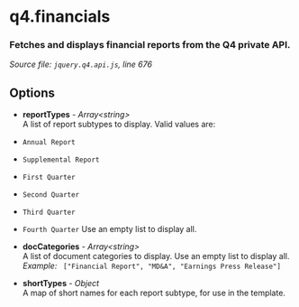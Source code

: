 # q4.financials

### Fetches and displays financial reports from the Q4 private API.

*Source file: `jquery.q4.api.js`, line 676*  



## Options
- **reportTypes** - *Array&lt;string&gt;*  
A list of report subtypes to display.
Valid values are:
- `Annual Report`
- `Supplemental Report`
- `First Quarter`
- `Second Quarter`
- `Third Quarter`
- `Fourth Quarter`
Use an empty list to display all.  

- **docCategories** - *Array&lt;string&gt;*  
A list of document categories to display.
Use an empty list to display all.  
*Example:* ` ["Financial Report", "MD&A", "Earnings Press Release"]`  

- **shortTypes** - *Object*  
A map of short names for each report subtype,
for use in the template.  


